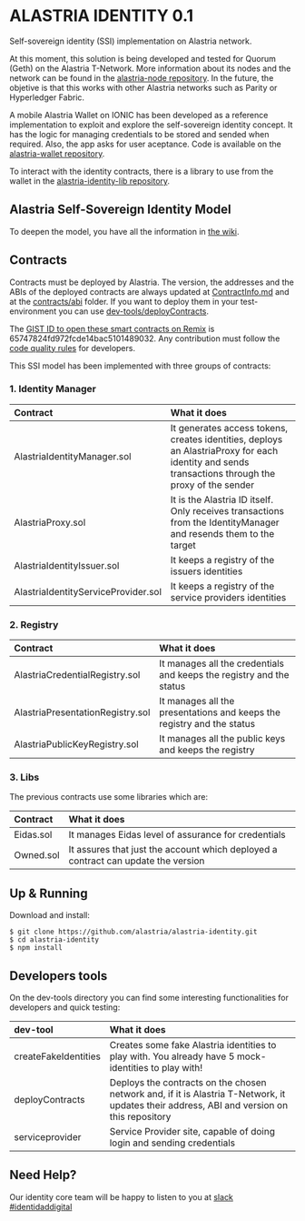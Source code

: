 
# ALASTRIA IDENTITY 0.1
Self-sovereign identity (SSI) implementation on Alastria network.

At this moment, this solution is being developed and tested for Quorum (Geth) on the Alastria T-Network. More information about its nodes and the network can be found in the [alastria-node repository](https://github.com/alastria/alastria-node). In the future, the objetive is that this works with other Alastria networks such as Parity or Hyperledger Fabric.

A mobile Alastria Wallet on IONIC has been developed as a reference implementation to exploit and explore the self-sovereign identity concept. It has the logic for managing credentials to be stored and sended when required. Also, the app asks for user aceptance. Code is available on the [alastria-wallet repository](https://github.com/alastria/alastria-wallet).

To interact with the identity contracts, there is a library to use from the wallet in the [alastria-identity-lib repository](https://github.com/alastria/alastria-identity-lib).

## Alastria Self-Sovereign Identity Model
To deepen the model, you have all the information in [the wiki](https://github.com/alastria/alastria-identity/wiki). 

## Contracts
Contracts must be deployed by Alastria. The version, the addresses and the ABIs of the deployed contracts are always updated at [ContractInfo.md](https://github.com/alastria/alastria-identity/blob/develop/contracts/ContractInfo.md) and at the [contracts/abi](https://github.com/alastria/alastria-identity/tree/develop/contracts/abi) folder. If you want to deploy them in your test-environment you can use [dev-tools/deployContracts](https://github.com/alastria/alastria-identity/tree/develop/dev-tools/deployContracts).

The [GIST ID to open these smart contracts on Remix](https://remix.ethereum.org/#version=soljson-v0.4.23+commit.124ca40d.js&optimize=false&gist=65747824fd972fcde14bac5101489032) is 65747824fd972fcde14bac5101489032. Any contribution must follow the [code quality rules](./CODE_QUALITY.md) for developers.

This SSI model has been implemented with three groups of contracts:
### 1. Identity Manager
|Contract      | What it does          | 
| :------------- |:-------------| 
| AlastriaIdentityManager.sol     |It generates access tokens, creates identities, deploys an AlastriaProxy for each identity and sends transactions through the proxy of the sender| 
| AlastriaProxy.sol     |It is the Alastria ID itself. Only receives transactions from the IdentityManager and resends them to the target  | 
| AlastriaIdentityIssuer.sol     | It keeps a registry of the issuers identities | 
| AlastriaIdentityServiceProvider.sol     |It keeps a registry of the service providers identities | 

### 2. Registry
|Contract      | What it does          | 
|:------------- |:-------------| 
| AlastriaCredentialRegistry.sol     |It manages all the credentials and keeps the registry and the status | 
| AlastriaPresentationRegistry.sol     |It manages all the presentations and keeps the registry and the status | 
| AlastriaPublicKeyRegistry.sol     | It manages all the public keys and keeps the registry | 

### 3. Libs 
 The previous contracts use some libraries which are:
 
| Contract      | What it does          | 
|:------------- |:-------------| 
| Eidas.sol     | It manages Eidas level of assurance for credentials| 
| Owned.sol     | It assures that just the account which deployed a contract can update the version | 

## Up & Running
Download and install:
```
$ git clone https://github.com/alastria/alastria-identity.git
$ cd alastria-identity
$ npm install
```

## Developers tools
On the dev-tools directory you can find some interesting functionalities for developers and quick testing:

| dev-tool      | What it does          | 
|:------------- |:-------------| 
| createFakeIdentities     | Creates some fake Alastria identities to play with. You already have 5 mock-identities to play with! | 
| deployContracts      | Deploys the contracts on the chosen network and, if it is Alastria T-Network, it updates their address, ABI and version on this repository|  
| serviceprovider | Service Provider site, capable of doing login and sending credentials |   


## Need Help?
Our identity core team will be happy to listen to you at [slack #identidaddigital](https://github.com/alastria/alastria-node/wiki/HELP)

